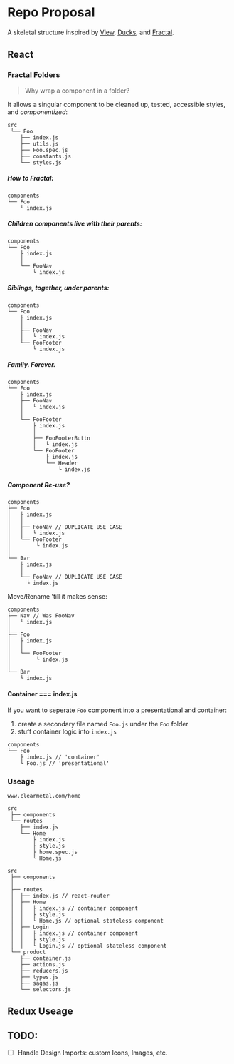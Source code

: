 # Repo Proposal

A skeletal structure inspired by [View](https://survivejs.com/react/advanced-techniques/structuring-react-projects/#directory-per-view), [Ducks](https://medium.freecodecamp.org/scaling-your-redux-app-with-ducks-6115955638be), and [Fractal](https://hackernoon.com/fractal-a-react-app-structure-for-infinite-scale-4dab943092af).

## React

### Fractal Folders

> Why wrap a component in a folder?

It allows a singular component to be cleaned up, tested, accessible styles, and _componentized_:

```
src
 └── Foo
    ├── index.js
    ├── utils.js
    ├── Foo.spec.js
    ├── constants.js
    └── styles.js
```

##### How to Fractal:

```
components
└── Foo
    └ index.js
```

##### Children components live with their parents:

```
components
└── Foo
    ├ index.js
    │
    └── FooNav
        └ index.js
```

##### Siblings, together, under parents:

```
components
└── Foo
    ├ index.js
    │
    ├── FooNav
    │   └ index.js
    └── FooFooter
        └ index.js
```

##### Family. Forever.

```
components
└── Foo
    ├ index.js
    ├── FooNav
    │   └ index.js
    │
    └── FooFooter
        ├ index.js
        │
        ├── FooFooterButtn
        │   └ index.js
        └── FooFooter
            ├ index.js
            └── Header
                └ index.js
```

##### Component Re-use?

```
components
├── Foo
│   ├ index.js
│   │
│   ├── FooNav // DUPLICATE USE CASE
│   │   └ index.js
│   └── FooFooter
│        └ index.js
│
└── Bar
    ├ index.js
    │
    └── FooNav // DUPLICATE USE CASE
      └ index.js

```

Move/Rename 'till it makes sense:

```
components
├── Nav // Was FooNav
│   └ index.js
│
├── Foo
│   ├ index.js
│   │
│   └── FooFooter
│        └ index.js
│
└── Bar
    └ index.js
```

#### Container === index.js

If you want to seperate `Foo` component into a presentational and container:

1. create a secondary file named `Foo.js` under the `Foo` folder
1. stuff container logic into `index.js`

```
components
└── Foo
    ├ index.js // 'container'
    └ Foo.js // 'presentational'
```

### Useage

```
www.clearmetal.com/home

src
 ├── components
 └── routes
    ├── index.js
    └── Home
        ├ index.js
        ├ style.js
        ├ home.spec.js
        └ Home.js
```

```
src
 ├── components
 │
 ├── routes
 │  ├── index.js // react-router
 │  ├── Home
 │  │   ├ index.js // container component
 │  │   ├ style.js
 │  │   └ Home.js // optional stateless component
 │  ├── Login
 │  │   ├ index.js // container component
 │  │   ├ style.js
 │  │   └ Login.js // optional stateless component
 └── product
    ├── container.js
    ├── actions.js
    ├── reducers.js
    ├── types.js
    ├── sagas.js
    └── selectors.js
```

## Redux Useage

## TODO:

- [ ] Handle Design Imports: custom Icons, Images, etc.
